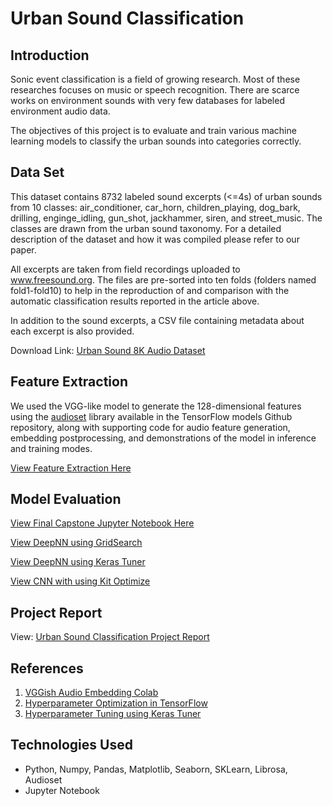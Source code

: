 # Urban Sound Classification


## Introduction

Sonic event classification is a field of growing research. Most of these researches focuses on music or speech recognition. There are scarce works on environment sounds with very few databases for labeled environment audio data.

The objectives of this project is to evaluate and train various machine learning models to classify the urban sounds into categories correctly. 

## Data Set

This dataset contains 8732 labeled sound excerpts (<=4s) of urban sounds from 10 classes: air_conditioner, car_horn, children_playing, dog_bark, drilling, enginge_idling, gun_shot, jackhammer, siren, and street_music. The classes are drawn from the urban sound taxonomy. For a detailed description of the dataset and how it was compiled please refer to our paper.

All excerpts are taken from field recordings uploaded to www.freesound.org. The files are pre-sorted into ten folds (folders named fold1-fold10) to help in the reproduction of and comparison with the automatic classification results reported in the article above.

In addition to the sound excerpts, a CSV file containing metadata about each excerpt is also provided.

Download Link: [Urban Sound 8K Audio Dataset](https://urbansounddataset.weebly.com/)

## Feature Extraction

We used the VGG-like model to generate the 128-dimensional features using the [audioset](https://github.com/tensorflow/models/tree/master/research/audioset/vggish) library available in the TensorFlow models Github repository, along with supporting code for audio feature generation, embedding postprocessing, and demonstrations of the model in inference and training modes.

[View Feature Extraction Here](https://github.com/rajinigurijala/Capstone4/blob/master/ExtractFeatures.ipynb)


## Model Evaluation


[View Final Capstone Jupyter Notebook Here](https://github.com/rajinigurijala/FinalCapstone/blob/master/UrbanSound_Final_Capstone.ipynb)

[View DeepNN using GridSearch](https://github.com/rajinigurijala/FinalCapstone/blob/master/UrbanSoundKeras_GridSearch.ipynb) 

[View DeepNN using Keras Tuner](https://github.com/rajinigurijala/FinalCapstone/blob/master/UrbanSoundKeras_Tuner.ipynb)

[View CNN with using Kit Optimize](https://github.com/rajinigurijala/FinalCapstone/blob/master/UrbanSoundKeras_CNN.ipynb)

## Project Report

View: [Urban Sound Classification Project Report](https://github.com/rajinigurijala/FinalCapstone/blob/master/Audio%20Classification%20Project%20Report.pdf)

## References

1. [VGGish Audio Embedding Colab](https://colab.research.google.com/drive/1TbX92UL9sYWbdwdGE0rJ9owmezB-Rl1C#scrollTo=DaMrmOEvC7L4)
2. [Hyperparameter Optimization in TensorFlow](https://github.com/Hvass-Labs/TensorFlow-Tutorials/blob/master/19_Hyper-Parameters.ipynb)
3. [Hyperparameter Tuning using Keras Tuner](https://www.sicara.ai/blog/hyperparameter-tuning-keras-tuner)


## Technologies Used
- Python, Numpy, Pandas, Matplotlib, Seaborn, SKLearn, Librosa, Audioset
- Jupyter Notebook

